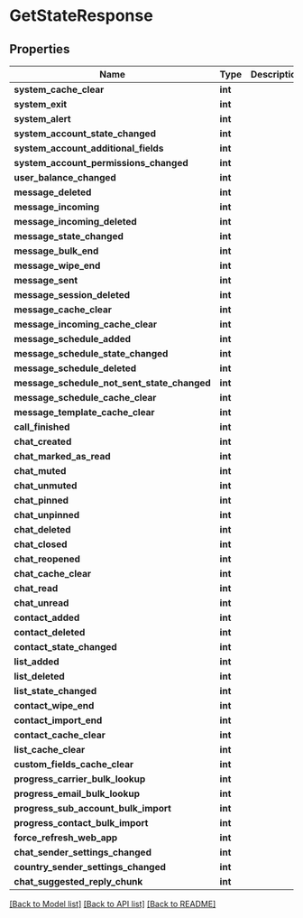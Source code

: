 # GetStateResponse

## Properties
Name | Type | Description | Notes
------------ | ------------- | ------------- | -------------
**system_cache_clear** | **int** |  | 
**system_exit** | **int** |  | 
**system_alert** | **int** |  | 
**system_account_state_changed** | **int** |  | 
**system_account_additional_fields** | **int** |  | 
**system_account_permissions_changed** | **int** |  | 
**user_balance_changed** | **int** |  | 
**message_deleted** | **int** |  | 
**message_incoming** | **int** |  | 
**message_incoming_deleted** | **int** |  | 
**message_state_changed** | **int** |  | 
**message_bulk_end** | **int** |  | 
**message_wipe_end** | **int** |  | 
**message_sent** | **int** |  | 
**message_session_deleted** | **int** |  | 
**message_cache_clear** | **int** |  | 
**message_incoming_cache_clear** | **int** |  | 
**message_schedule_added** | **int** |  | 
**message_schedule_state_changed** | **int** |  | 
**message_schedule_deleted** | **int** |  | 
**message_schedule_not_sent_state_changed** | **int** |  | 
**message_schedule_cache_clear** | **int** |  | 
**message_template_cache_clear** | **int** |  | 
**call_finished** | **int** |  | 
**chat_created** | **int** |  | 
**chat_marked_as_read** | **int** |  | 
**chat_muted** | **int** |  | 
**chat_unmuted** | **int** |  | 
**chat_pinned** | **int** |  | 
**chat_unpinned** | **int** |  | 
**chat_deleted** | **int** |  | 
**chat_closed** | **int** |  | 
**chat_reopened** | **int** |  | 
**chat_cache_clear** | **int** |  | 
**chat_read** | **int** |  | 
**chat_unread** | **int** |  | 
**contact_added** | **int** |  | 
**contact_deleted** | **int** |  | 
**contact_state_changed** | **int** |  | 
**list_added** | **int** |  | 
**list_deleted** | **int** |  | 
**list_state_changed** | **int** |  | 
**contact_wipe_end** | **int** |  | 
**contact_import_end** | **int** |  | 
**contact_cache_clear** | **int** |  | 
**list_cache_clear** | **int** |  | 
**custom_fields_cache_clear** | **int** |  | 
**progress_carrier_bulk_lookup** | **int** |  | 
**progress_email_bulk_lookup** | **int** |  | 
**progress_sub_account_bulk_import** | **int** |  | 
**progress_contact_bulk_import** | **int** |  | 
**force_refresh_web_app** | **int** |  | 
**chat_sender_settings_changed** | **int** |  | 
**country_sender_settings_changed** | **int** |  | 
**chat_suggested_reply_chunk** | **int** |  | 

[[Back to Model list]](../README.md#documentation-for-models) [[Back to API list]](../README.md#documentation-for-api-endpoints) [[Back to README]](../README.md)


